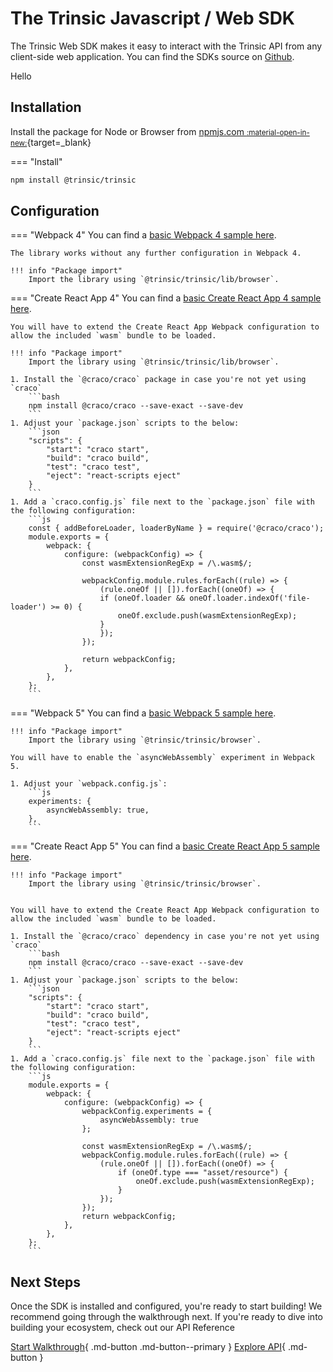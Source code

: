 # The Trinsic Javascript / Web SDK

The Trinsic Web SDK makes it easy to interact with the Trinsic API from any client-side web application. You can find the SDKs source on [Github](https://github.com/trinsic-id/sdk/tree/main/web).

Hello

## Installation

Install the package for Node or Browser from [npmjs.com <small>:material-open-in-new:</small>](https://www.npmjs.com/package/@trinsic/trinsic){target=\_blank}

=== "Install"

```bash
npm install @trinsic/trinsic
```

<!-- prettier-ignore-start -->
## Configuration

<!-- prettier-ignore -->
=== "Webpack 4"
    You can find a [basic Webpack 4 sample here](https://github.com/trinsic-id/sdk-examples/tree/main/browser/basic-webpack-4).

    The library works without any further configuration in Webpack 4.

    !!! info "Package import"
        Import the library using `@trinsic/trinsic/lib/browser`.

=== "Create React App 4"
    You can find a [basic Create React App 4 sample here](https://github.com/trinsic-id/sdk-examples/tree/main/browser/basic-create-react-app-4).

    You will have to extend the Create React App Webpack configuration to allow the included `wasm` bundle to be loaded.

    !!! info "Package import"
        Import the library using `@trinsic/trinsic/lib/browser`.

    1. Install the `@craco/craco` package in case you're not yet using `craco`
        ```bash
        npm install @craco/craco --save-exact --save-dev
        ```
    1. Adjust your `package.json` scripts to the below:
        ```json
        "scripts": {
            "start": "craco start",
            "build": "craco build",
            "test": "craco test",
            "eject": "react-scripts eject"
        }
        ```
    1. Add a `craco.config.js` file next to the `package.json` file with the following configuration:
        ```js
        const { addBeforeLoader, loaderByName } = require('@craco/craco');
        module.exports = {
            webpack: {
                configure: (webpackConfig) => {
                    const wasmExtensionRegExp = /\.wasm$/;

                    webpackConfig.module.rules.forEach((rule) => {
                        (rule.oneOf || []).forEach((oneOf) => {
                        if (oneOf.loader && oneOf.loader.indexOf('file-loader') >= 0) {
                            oneOf.exclude.push(wasmExtensionRegExp);
                        }
                        });
                    });

                    return webpackConfig;
                },
            },
        };
        ```

=== "Webpack 5"
    You can find a [basic Webpack 5 sample here](https://github.com/trinsic-id/sdk-examples/tree/main/browser/basic-webpack-5).

    !!! info "Package import"
        Import the library using `@trinsic/trinsic/browser`.

    You will have to enable the `asyncWebAssembly` experiment in Webpack 5.

    1. Adjust your `webpack.config.js`:
        ```js
        experiments: {
            asyncWebAssembly: true,
        },
        ```

=== "Create React App 5"
    You can find a [basic Create React App 5 sample here](https://github.com/trinsic-id/sdk-examples/tree/main/browser/basic-create-react-app-5).

    !!! info "Package import"
        Import the library using `@trinsic/trinsic/browser`.


    You will have to extend the Create React App Webpack configuration to allow the included `wasm` bundle to be loaded.

    1. Install the `@craco/craco` dependency in case you're not yet using `craco`
        ```bash
        npm install @craco/craco --save-exact --save-dev
        ```
    1. Adjust your `package.json` scripts to the below:
        ```json
        "scripts": {
            "start": "craco start",
            "build": "craco build",
            "test": "craco test",
            "eject": "react-scripts eject"
        }
        ```
    1. Add a `craco.config.js` file next to the `package.json` file with the following configuration:
        ```js
        module.exports = {
            webpack: {
                configure: (webpackConfig) => {
                    webpackConfig.experiments = {
                        asyncWebAssembly: true
                    };

                    const wasmExtensionRegExp = /\.wasm$/;
                    webpackConfig.module.rules.forEach((rule) => {
                        (rule.oneOf || []).forEach((oneOf) => {
                            if (oneOf.type === "asset/resource") {
                                oneOf.exclude.push(wasmExtensionRegExp);
                            }
                        });
                    });
                    return webpackConfig;
                },
            },
        };
        ```
<!-- prettier-ignore-end -->

## Next Steps

Once the SDK is installed and configured, you're ready to start building! We recommend going through the walkthrough next. If you're ready to dive into building your ecosystem, check out our API Reference

[Start Walkthrough](../walkthroughs/vaccination.md){ .md-button .md-button--primary } [Explore API](../reference/index.md){ .md-button }
